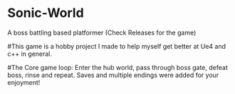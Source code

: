 # Sonic-World
A boss battling based platformer (Check Releases for the game)

#This game is a hobby project I made to help myself get better at Ue4 and c++ in general.

#The Core game loop: Enter the hub world, pass through boss gate, defeat boss, rinse and repeat.
Saves and multiple endings were added for your enjoyment!
